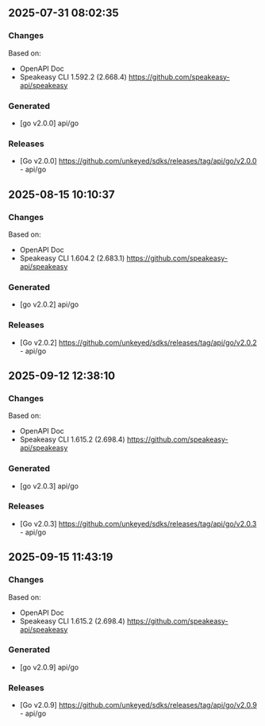 

## 2025-07-31 08:02:35
### Changes
Based on:
- OpenAPI Doc  
- Speakeasy CLI 1.592.2 (2.668.4) https://github.com/speakeasy-api/speakeasy
### Generated
- [go v2.0.0] api/go
### Releases
- [Go v2.0.0] https://github.com/unkeyed/sdks/releases/tag/api/go/v2.0.0 - api/go

## 2025-08-15 10:10:37
### Changes
Based on:
- OpenAPI Doc  
- Speakeasy CLI 1.604.2 (2.683.1) https://github.com/speakeasy-api/speakeasy
### Generated
- [go v2.0.2] api/go
### Releases
- [Go v2.0.2] https://github.com/unkeyed/sdks/releases/tag/api/go/v2.0.2 - api/go

## 2025-09-12 12:38:10
### Changes
Based on:
- OpenAPI Doc  
- Speakeasy CLI 1.615.2 (2.698.4) https://github.com/speakeasy-api/speakeasy
### Generated
- [go v2.0.3] api/go
### Releases
- [Go v2.0.3] https://github.com/unkeyed/sdks/releases/tag/api/go/v2.0.3 - api/go

## 2025-09-15 11:43:19
### Changes
Based on:
- OpenAPI Doc  
- Speakeasy CLI 1.615.2 (2.698.4) https://github.com/speakeasy-api/speakeasy
### Generated
- [go v2.0.9] api/go
### Releases
- [Go v2.0.9] https://github.com/unkeyed/sdks/releases/tag/api/go/v2.0.9 - api/go
